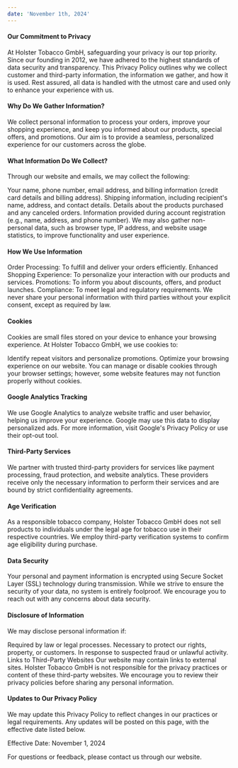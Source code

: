 ```yaml
---
date: 'November 1th, 2024'
---
```


#### Our Commitment to Privacy

At Holster Tobacco GmbH, safeguarding your privacy is our top priority. Since our founding in 2012, we have adhered to the highest standards of data security and transparency. This Privacy Policy outlines why we collect customer and third-party information, the information we gather, and how it is used. Rest assured, all data is handled with the utmost care and used only to enhance your experience with us.

#### Why Do We Gather Information?

We collect personal information to process your orders, improve your shopping experience, and keep you informed about our products, special offers, and promotions. Our aim is to provide a seamless, personalized experience for our customers across the globe.

#### What Information Do We Collect?

Through our website and emails, we may collect the following:

Your name, phone number, email address, and billing information (credit card details and billing address).
Shipping information, including recipient's name, address, and contact details.
Details about the products purchased and any canceled orders.
Information provided during account registration (e.g., name, address, and phone number).
We may also gather non-personal data, such as browser type, IP address, and website usage statistics, to improve functionality and user experience.

#### How We Use Information


Order Processing: To fulfill and deliver your orders efficiently.
Enhanced Shopping Experience: To personalize your interaction with our products and services.
Promotions: To inform you about discounts, offers, and product launches.
Compliance: To meet legal and regulatory requirements.
We never share your personal information with third parties without your explicit consent, except as required by law.


#### Cookies

Cookies are small files stored on your device to enhance your browsing experience. At Holster Tobacco GmbH, we use cookies to:

Identify repeat visitors and personalize promotions.
Optimize your browsing experience on our website.
You can manage or disable cookies through your browser settings; however, some website features may not function properly without cookies.

#### Google Analytics Tracking

We use Google Analytics to analyze website traffic and user behavior, helping us improve your experience. Google may use this data to display personalized ads. For more information, visit Google's Privacy Policy or use their opt-out tool.


#### Third-Party Services

We partner with trusted third-party providers for services like payment processing, fraud protection, and website analytics. These providers receive only the necessary information to perform their services and are bound by strict confidentiality agreements.

#### Age Verification

As a responsible tobacco company, Holster Tobacco GmbH does not sell products to individuals under the legal age for tobacco use in their respective countries. We employ third-party verification systems to confirm age eligibility during purchase.

#### Data Security

Your personal and payment information is encrypted using Secure Socket Layer (SSL) technology during transmission. While we strive to ensure the security of your data, no system is entirely foolproof. We encourage you to reach out with any concerns about data security.

#### Disclosure of Information
We may disclose personal information if:

Required by law or legal processes.
Necessary to protect our rights, property, or customers.
In response to suspected fraud or unlawful activity.
Links to Third-Party Websites
Our website may contain links to external sites. Holster Tobacco GmbH is not responsible for the privacy practices or content of these third-party websites. We encourage you to review their privacy policies before sharing any personal information.

#### Updates to Our Privacy Policy

We may update this Privacy Policy to reflect changes in our practices or legal requirements. Any updates will be posted on this page, with the effective date listed below.

Effective Date: November 1, 2024

For questions or feedback, please contact us through our website.